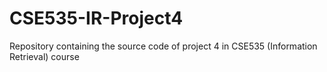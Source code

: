 # CSE535-IR-Project4
Repository containing the source code of project 4 in CSE535 (Information Retrieval) course

